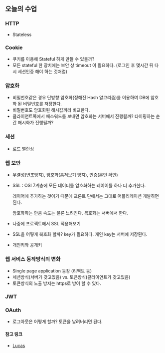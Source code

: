 ## 오늘의 수업

### HTTP

- Stateless

### Cookie

- 쿠키를 이용해 Stateful 하게 만들 수 있을까?
- 모든 stateful 한 장치에는 보안 상 timeout 이 필요하다. (로그인 후 몇시간 뒤 다시 세션인증 해야 하는 것처럼)

### 암호화

- 비밀번호같은 경우 단방향 암호화(정해진 Hash 알고리즘)를 이용하여 DB에 암호화 된 비밀번호를 저장한다.
- 비밀번호도 암호화된 해시값끼리 비교한다.
- 클라이언트쪽에서 패스워드를 보내면 암호화는 서버에서 진행될까? 타이핑하는 순간 해시화가 진행될까?

### 세션

- 로드 밸런싱

### 웹 보안

- 무결성(변조방지), 암호화(훔쳐보기 방지), 인증(본인 확인)

- SSL : OSI 7계층에 모든 데이터를 암호화하는 레이어를 하나 더 추가한다.

  레이어에 추가하는 것이기 때문에 프론트 단에서는 그대로 어플리케이션 개발하면 된다.

  암호화하는 만큼 속도는 물론 느려진다. 복호화는 서버에서 한다.

- 나중에 프로젝트에서 SSL 적용해보기

- SSL을 어떻게 복호화 할까? key가 필요하다. 개인 key는 서버에 저장된다.

- 개인키와 공개키

### 웹 서비스 동작방식의 변화

- Single page application 등장 (리액트 등)
- 세션방식(서버가 갖고있음) vs. 토큰방식(클라이언트가 갖고있음)
- 토큰방식의 노출 방지는 https로 방어 할 수 있다.

### JWT

### OAuth

- 로그아웃은 어떻게 할까? 토큰을 날려버리면 된다.

#### 참고 링크

- [Lucas](https://lucas.codesquad.kr/course/마스터즈-프로젝트/학습자료-FE/쿠키,세션,인증,보안,oauth무엇)

